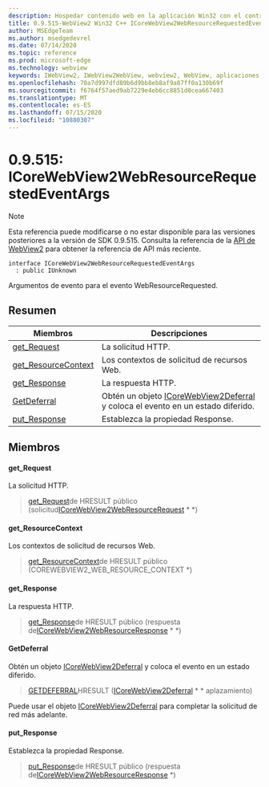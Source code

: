 ```yaml
---
description: Hospedar contenido web en la aplicación Win32 con el control Microsoft Edge WebView2
title: 0.9.515-WebView2 Win32 C++ ICoreWebView2WebResourceRequestedEventArgs
author: MSEdgeTeam
ms.author: msedgedevrel
ms.date: 07/14/2020
ms.topic: reference
ms.prod: microsoft-edge
ms.technology: webview
keywords: IWebView2, IWebView2WebView, webview2, WebView, aplicaciones Win32, Win32, Edge, ICoreWebView2, ICoreWebView2Controller, control de explorador, HTML Edge
ms.openlocfilehash: 70a7d997dfd89b6d9bb8eb8af9a87ff0a130b69f
ms.sourcegitcommit: f6764f57aed9ab7229e4eb6cc8851d0cea667403
ms.translationtype: MT
ms.contentlocale: es-ES
ms.lasthandoff: 07/15/2020
ms.locfileid: "10880307"
---
```

# 0.9.515: ICoreWebView2WebResourceRequestedEventArgs 

> [!NOTE]
> Esta referencia puede modificarse o no estar disponible para las versiones posteriores a la versión de SDK 0.9.515. Consulta la referencia de la [API de WebView2](../../../webview2-api-reference.md) para obtener la referencia de API más reciente.

```
interface ICoreWebView2WebResourceRequestedEventArgs
  : public IUnknown
```

Argumentos de evento para el evento WebResourceRequested.

## Resumen

 Miembros                        | Descripciones
--------------------------------|---------------------------------------------
[get_Request](#get_request) | La solicitud HTTP.
[get_ResourceContext](#get_resourcecontext) | Los contextos de solicitud de recursos Web.
[get_Response](#get_response) | La respuesta HTTP.
[GetDeferral](#getdeferral) | Obtén un objeto [ICoreWebView2Deferral](icorewebview2deferral.md) y coloca el evento en un estado diferido.
[put_Response](#put_response) | Establezca la propiedad Response.

## Miembros

#### get_Request 

La solicitud HTTP.

> [get_Request](#get_request)de HRESULT público (solicitud[ICoreWebView2WebResourceRequest](icorewebview2webresourcerequest.md) * *)

#### get_ResourceContext 

Los contextos de solicitud de recursos Web.

> [get_ResourceContext](#get_resourcecontext)de HRESULT público (COREWEBVIEW2_WEB_RESOURCE_CONTEXT *)

#### get_Response 

La respuesta HTTP.

> [get_Response](#get_response)de HRESULT público (respuesta de[ICoreWebView2WebResourceResponse](icorewebview2webresourceresponse.md) * *)

#### GetDeferral 

Obtén un objeto [ICoreWebView2Deferral](icorewebview2deferral.md) y coloca el evento en un estado diferido.

> [GETDEFERRAL](#getdeferral)HRESULT ([ICoreWebView2Deferral](icorewebview2deferral.md) * * aplazamiento)

Puede usar el objeto [ICoreWebView2Deferral](icorewebview2deferral.md) para completar la solicitud de red más adelante.

#### put_Response 

Establezca la propiedad Response.

> [put_Response](#put_response)de HRESULT público (respuesta de[ICoreWebView2WebResourceResponse](icorewebview2webresourceresponse.md) *)

